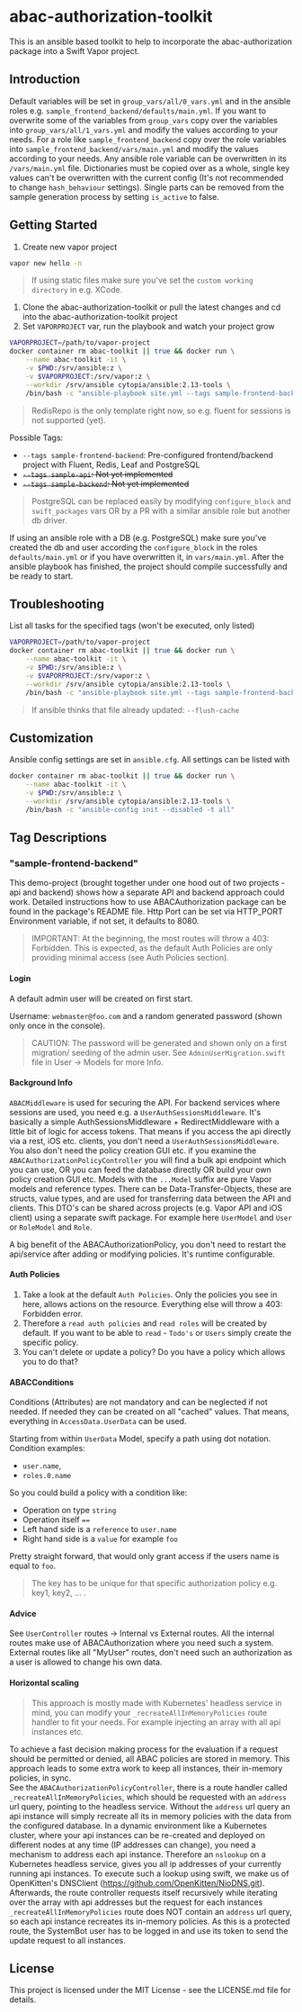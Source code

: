 # abac-authorization-toolkit
This is an ansible based toolkit to help to incorporate the abac-authorization package into a Swift Vapor project.

## Introduction
Default variables will be set in `group_vars/all/0_vars.yml` and in the ansible roles e.g. `sample_frontend_backend/defaults/main.yml`.
If you want to overwrite some of the variables from `group_vars` copy over the variables into `group_vars/all/1_vars.yml` and modify the values according to your needs. For a role like `sample_frontend_backend` copy over the role variables into `sample_frontend_backend/vars/main.yml` and modify the values according to your needs. Any ansible role variable can be overwritten in its `/vars/main.yml` file.
Dictionaries must be copied over as a whole, single key values can't be overwritten with the current config (It's not recommended to change `hash_behaviour` settings).
Single parts can be removed from the sample generation process by setting `is_active` to false.

## Getting Started
1. Create new vapor project
```bash
vapor new hello -n
```
> If using static files make sure you've set the `custom working directory` in e.g. XCode.
1. Clone the abac-authorization-toolkit or pull the latest changes and cd into the abac-authorization-toolkit project
2. Set `VAPORPROJECT` var, run the playbook and watch your project grow
```bash
VAPORPROJECT=/path/to/vapor-project
docker container rm abac-toolkit || true && docker run \
    --name abac-toolkit -it \
    -v $PWD:/srv/ansible:z \
    -v $VAPORPROJECT:/srv/vapor:z \
    --workdir /srv/ansible cytopia/ansible:2.13-tools \
    /bin/bash -c "ansible-playbook site.yml --tags sample-frontend-backend"
```
> RedisRepo is the only template right now, so e.g. fluent for sessions is not supported (yet).

Possible Tags:
- `--tags sample-frontend-backend`: Pre-configured frontend/backend project with Fluent, Redis, Leaf and PostgreSQL
- ~~`--tags sample-api`: Not yet implemented~~
- ~~`--tags sample-backend`: Not yet implemented~~
> PostgreSQL can be replaced easily by modifying `configure_block` and `swift_packages` vars OR by a PR with a similar ansible role but another db driver.


If using an ansible role with a DB (e.g. PostgreSQL) make sure you've created the db and user according the `configure_block` in the roles `defaults/main.yml` or if you have overwritten it, in `vars/main.yml`.
After the ansible playbook has finished, the project should compile successfully and be ready to start.



## Troubleshooting
List all tasks for the specified tags (won't be executed, only listed)
```bash
VAPORPROJECT=/path/to/vapor-project
docker container rm abac-toolkit || true && docker run \
    --name abac-toolkit -it \
    -v $PWD:/srv/ansible:z \
    -v $VAPORPROJECT:/srv/vapor:z \
    --workdir /srv/ansible cytopia/ansible:2.13-tools \
    /bin/bash -c "ansible-playbook site.yml --tags sample-frontend-backend --list-tasks"
```
> If ansible thinks that file already updated: `--flush-cache`


## Customization
Ansible config settings are set in `ansible.cfg`. All settings can be listed with
```bash
docker container rm abac-toolkit || true && docker run \
    --name abac-toolkit -it \
    -v $PWD:/srv/ansible:z \
    --workdir /srv/ansible cytopia/ansible:2.13-tools \
    /bin/bash -c "ansible-config init --disabled -t all"
```




## Tag Descriptions

### "sample-frontend-backend"

This demo-project (brought together under one hood out of two projects - api and backend) shows how a separate API and backend approach could work. Detailed instructions how to use ABACAuthorization package can be found in the package's README file. Http Port can be set via HTTP_PORT Environment variable, if not set, it defaults to 8080.

> IMPORTANT: At the beginning, the most routes will throw a 403: Forbidden. This is expected, as the default Auth Policies are only providing minimal access (see Auth Policies section).

#### Login
A default admin user will be created on first start.

Username: `webmaster@foo.com` and a random generated password (shown only once in the console).

> CAUTION: The password will be generated and shown only on a first migration/ seeding of the admin user. See `AdminUserMigration.swift` file in User -> Models for more Info.


#### Background Info
`ABACMiddleware` is used for securing the API.
For backend services where sessions are used, you need e.g. a `UserAuthSessionsMiddleware`. It's basically a simple AuthSessionsMiddleware + RedirectMiddleware with a little bit of logic for access tokens. 
That means if you access the api directly via a rest, iOS etc. clients, you don't need a `UserAuthSessionsMiddleware`. You also don't need the policy creation GUI etc. if you examine the `ABACAuthorizationPolicyController` you will find a bulk api endpoint which you can use, OR you can feed the database directly OR build your own policy creation GUI etc.
Models with the `...Model` suffix are pure Vapor models and reference types. There can be Data-Transfer-Objects, these are structs, value types, and are used for transferring data between the API and clients. This DTO's can be shared across projects (e.g. Vapor API and iOS client) using a separate swift package.
For example here `UserModel` and `User` or `RoleModel` and `Role`.

A big benefit of the ABACAuthorizationPolicy, you don't need to restart the api/service after adding or modifying policies. It's runtime configurable.


#### Auth Policies
1. Take a look at the default `Auth Policies`. Only the policies you see in here, allows actions on the resource. Everything else will throw a 403: Forbidden error.
2. Therefore a `read auth policies` and `read roles` will be created by default. If you want to be able to `read` - `Todo's` or `Users` simply create the specific policy. 
3. You can't delete or update a policy? Do you have a policy which allows you to do that? 


#### ABACConditions
Conditions (Attributes) are not mandatory and can be neglected if not needed. If needed they can be created on all "cached" values. That means, everything in `AccessData.UserData` can be used.

Starting from within `UserData` Model, specify a path using dot notation. 
Condition examples: 
- `user.name`, 
- `roles.0.name`

So you could build a policy with a condition like: 
- Operation on type `string`
- Operation itself `==`
- Left hand side is a `reference` to `user.name`
- Right hand side is a `value` for example `foo`

Pretty straight forward, that would only grant access if the users name is equal to `foo`.
> The key has to be unique for that specific authorization policy e.g. key1, key2, ... .


#### Advice
See `UserController` routes -> Internal vs External routes. All the internal routes make use of ABACAuthorization where you need such a system. External routes like all "MyUser" routes, don't need such an authorization as a user is allowed to change his own data.



#### Horizontal scaling

> This approach is mostly made with Kubernetes' headless service in mind, you can modify your  `_recreateAllInMemoryPolicies` route handler to fit your needs. For example injecting an array with all api instances etc.

To achieve a fast decision making process for the evaluation if a request should be permitted or denied, all ABAC policies are stored in memory. This approach leads to some extra work to keep all instances, their in-memory policies, in sync.   
See the `ABACAuthorizationPolicyController`, there is a route handler called `_recreateAllInMemoryPolicies`, which should be requested with an `address` url query, pointing to the headless service.
Without the `address` url query an api instance will simply recreate all its in memory policies with the data from the configured database.
In a dynamic environment like a Kubernetes cluster, where your api instances can be re-created and deployed on different nodes at any time (IP addresses can change), you need a mechanism to address each api instance. Therefore an `nslookup` on a Kubernetes headless service, gives you all ip addresses of your currently running api instances.
To execute such a lookup using swift, we make us of OpenKitten's DNSClient (https://github.com/OpenKitten/NioDNS.git). Afterwards, the route controller requests itself recursively while iterating over the array with api addresses but the request for each instances `_recreateAllInMemoryPolicies` route does NOT contain an `address` url query, so each api instance recreates its in-memory policies.
As this is a protected route, the SystemBot user has to be logged in and use its token to send the update request to all instances.




## License

This project is licensed under the MIT License - see the LICENSE.md file for details.
